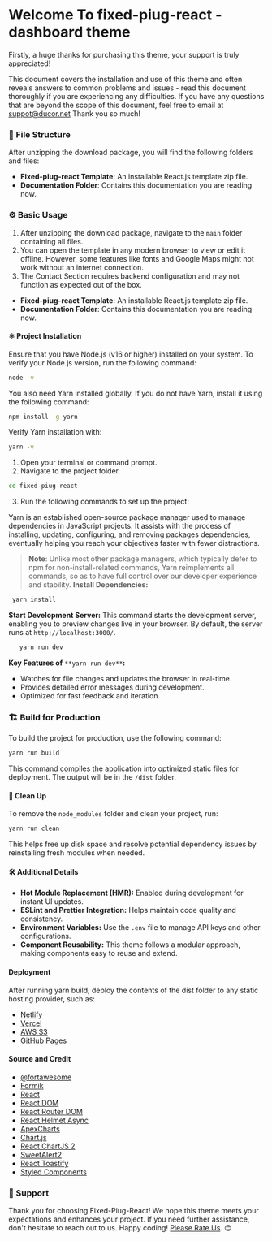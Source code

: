 
#  Welcome To fixed-piug-react - dashboard theme 

Firstly, a huge thanks for purchasing this theme, your support is truly appreciated!

This document covers the installation and use of this theme and often reveals answers to common problems and issues - read this document thoroughly if you are experiencing any difficulties. If you have any questions that are beyond the scope of this document, feel free to email at [suppot@ducor.net](mailto:__EMAIL__) Thank you so much!

### 📂 File Structure
After unzipping the download package, you will find the following folders and files:
*   **Fixed-piug-react Template**: An installable React.js template zip file.
*   **Documentation Folder**: Contains this documentation you are reading now.

### ⚙️ Basic Usage

1. After unzipping the download package, navigate to the `main` folder containing all files. 
2.  You can open the template in any modern browser to view or edit it offline. However, some features like fonts and Google Maps might not work without an internet connection. 
3.  The Contact Section requires backend configuration and may not function as expected out of the box.
- **Fixed-piug-react Template**: An installable React.js template zip file.
- **Documentation Folder**: Contains this documentation you are reading now.



#### ⚛️ Project Installation 
Ensure that you have Node.js (v16 or higher) installed on your system. To verify your Node.js version, run the following command:
```bash
node -v
```
You also need Yarn installed globally. If you do not have Yarn, install it using the following command:
```bash
npm install -g yarn
```
Verify Yarn installation with:
```bash
yarn -v
```
1.  Open your terminal or command prompt.
2.  Navigate to the project folder.
   ```bash
   cd fixed-piug-react
   ``` 
3.  Run the following commands to set up the project:

  Yarn is an established open-source package manager used to manage dependencies in JavaScript projects. It assists with the process of 
  installing, updating, configuring, and removing packages dependencies, eventually helping you reach your objectives faster with fewer 
  distractions.

 > **Note**: Unlike most other package managers, which typically defer to npm for non-install-related commands, Yarn reimplements all 
 commands, so as to have full control over our developer experience and stability. 
 **Install Dependencies:**
 ```bash
  yarn install
 ```
 **Start Development Server:** This command starts the development server, enabling you to preview changes live in your browser. By 
     default, the server runs at `http://localhost:3000/`.
 ```bash
    yarn run dev
  ```
**Key Features of** `**yarn run dev**`**:**
    
 *   Watches for file changes and updates the browser in real-time.      
 *   Provides detailed error messages during development.
 *   Optimized for fast feedback and iteration.

### 🏗️ Build for Production  

To build the project for production, use the following command:
```bash
yarn run build
```
This command compiles the application into optimized static files for deployment. The output will be in the `/dist` folder.

#### 🧹 Clean Up  

To remove the `node_modules` folder and clean your project, run:  
```bash
yarn run clean
```
This helps free up disk space and resolve potential dependency issues by reinstalling fresh modules when needed.

 #### 🛠️ Additional Details
 *   **Hot Module Replacement (HMR):** Enabled during development for instant UI updates.
*   **ESLint and Prettier Integration:** Helps maintain code quality and consistency. 
*   **Environment Variables:** Use the `.env` file to manage API keys and other configurations.  
*   **Component Reusability:** This theme follows a modular approach, making components easy to reuse and extend.

 #### Deployment
After running yarn build, deploy the contents of the dist folder to any static hosting provider, such as:
*   [Netlify](https://www.netlify.com/)
*   [Vercel](https://vercel.com/)
*   [AWS S3](https://aws.amazon.com/s3/)
*   [GitHub Pages](https://pages.github.com/)



#### Source and Credit

- [@fortawesome](https://fontawesome.com/)
- [Formik](https://formik.org/)
- [React](https://reactjs.org/)
- [React DOM](https://reactjs.org/)
- [React Router DOM](https://reactrouter.com/)
- [React Helmet Async](https://github.com/staylor/react-helmet-async)
- [ApexCharts](https://apexcharts.com/)
- [Chart.js](https://www.chartjs.org/)
- [React ChartJS 2](https://react-chartjs-2.js.org/)
- [SweetAlert2](https://sweetalert2.github.io/)
- [React Toastify](https://fkhadra.github.io/react-toastify/)
- [Styled Components](https://styled-components.com/)

### 📧 Support  
  
Thank you for choosing Fixed-Piug-React! We hope this theme meets your expectations and enhances your project. If you need further assistance, don't hesitate to reach out to us. Happy coding! [Please Rate Us](https://themeforest.net/user/ducor). 😊 
